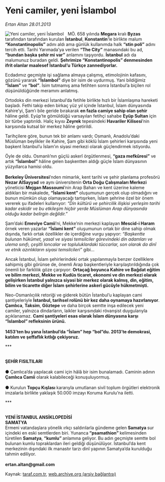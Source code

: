 # Yeni camiler, yeni İslambol

*Ertan Altan 28.01.2013*

<div class="yazi"><img align="left" alt="Yeni camiler, yeni İslambol" border="0" src="http://www.taraf.com.tr/fotoraflar/makaleler/yeni-camiler-yeni-islambol_9412_orijinal.jpg" style="border-right-width:10px; border-color:#FFFFFF"/><p>MÖ. 658 yılında <b>Megara</b> kralı <b>Byzas</b> tarafından tarafından kurulan <b>İstanbul</b>, <b>Konstantin</b>’le birlikte malum <b>“Konstantinopolis”</b> adını aldı ama günlük kullanımda halk <b>“stin poli”</b> adını tercih etti. Tarihi Yarımada’ya verilen <b>“The City”</b> manasındaki bu ad, <b>“bundan başka şehir mi var”</b> anlamını taşıyordu. <b>İstanbul</b> adı da malumunuz buradan geldi. <b>Şehrimize “Konstantinopolis” denmesinden ifrit olanlar maalesef İstanbul’u Türkçe zannediyorlar.</b> </p>
<p>Ecdadımız geçmişte işi sağlama almaya çalışmış, etimolojinin kafasını, gözünü yararak <b>“İslambol”</b> diye bir isim de uydurmuş. Yani bildiğimiz <b>“İslam”</b> ve <b>“bol”</b>. İsim tutmamış ama fetihten sonra İstanbul’a biçilen rol düşünüldüğünde meramını anlatmış. </p>
<p>Ortodoks din merkezi İstanbul’da fetihle birlikte hızlı bir İslamlaşma hareketi başladı. Fethi takip eden birkaç yüz yıl içinde İstanbul, İslam dünyasında Kahire’yi, Şam’ı bile geride bırakarak <b>en fazla camiye sahip olan şehir</b> hâline geldi. Eyüp’te gömüldüğü varsayılan fetihçi sahabe <b>Eyüp Sultan</b> için bir türbe yaptırıldı. Haliç kıyısı <b>Zeyrek</b> tepesindeki <b>Havariler Kilisesi</b>’nin karşısında kutsal bir merkez hâline getirildi. </p>
<p>Tarihçilere göre, bunun tek bir anlamı vardı; Osmanlı, Anadolu’daki Müslüman beylikler ile Kahire, Şam gibi köklü İslam şehirleri karşısında yeni başkent İstanbul’u İslam’ın siyasi merkezi olarak güçlendirmek istiyordu. </p>
<p>Öyle de oldu. Osmanlı’nın güçlü askerî örgütlenmesi, <b>“gaza mefkûresi”</b> ve artık <b>“İslambol”</b> hâline gelen başkentten aldığı güçle İslam dünyasının yüzyıllarca hamisi oldu.<br/><br/><b>Berkeley Üniversitesi</b>’nden mimarlık, kent tarihi ve şehir planlama profesörü <b>Nezar AlSayyad</b> ve aynı üniversitenin <b>Orta Doğu Çalışmaları Merkezi</b> yöneticisi <b>Mejgan Massoumi</b>’nin Arap Baharı ve kent üzerine kaleme aldıkları bir makalede, <b>“İslami kent”</b> oluşumunun gerçek olup olmadığını ve bunun mümkün olup olamayacağı tartışırken, İslam şehrine özel bir önem vererek şu ifadeleri kullanıyor: <i>“Din kültürü ve şehircilik ilişkisi yerleşim tarihi kadar eskidir ve bu etkileşim hiçbir yerde Müslüman Arap dünyasında olduğu kadar belirgin değildir.”</i></p>
<p>Şam’daki <b>Emeviye Camii</b>’ni, Mekke’nin merkezi kaplayan <b>Mescid-i Haram</b> örnek veren yazarlar <b>“İslami kent”</b> oluşumunun ortak bir dine sahip olmak dışında, farklı ortak özellikler de içerdiğine vurgu yapıyor: <i>“Başkentte bulunan hükümet, yasal ve siyasi temsilciler görevindeki din adamları ve ulema sınıfı, çeşitli loncalar ve topluluklardaki tüccarlar, son olarak da dinî ve etnik azınlıkların siyasi temsilcileri”</i> gibi... </p>
<p>Ancak İstanbul, İslam şehirlerindeki ortak yapılanmayla benzer özelliklere sahipmiş gibi görünse de, önemli Arap başkentleriyle karşılaştırıldığında çok önemli bir farklılık göze çarpıyor: <b>Ortaçağ boyunca Kahire ve Bağdat eğitim ve bilim merkezi, Mekke ve Kudüs ticaret, ekonomi ve din merkezi olarak gelişirken İstanbul yalnızca siyasi bir merkez olarak kalmış, din, eğitim, bilim ve ticarette diğer İslam şehirlerine askerî gücüyle hükmetmişti.</b></p>
<p>Neo-Osmanlıcılık retoriği ve giderek bütün İstanbul’u kaplayan cami şantiyeleriyle <b>İstanbul, tarihsel rolünü bir kez daha oynamaya hazırlanıyor</b>. <b>Çamlıca</b>, <b>Taksim</b>, <b>Göztepe</b> ve daha birçok semtte inşa edilecek yeni camiler, yalnızca dindarların, laikler karşısındaki rövanşist duygularıyla açıklanamaz. <b>Cami şantiyeleri esas olarak İslam dünyasına karşı “İslambol” refleksinin ürünü.<br/><br/></b><b>1453’ten bu yana İstanbul’da “İslam” hep “bol”du. 2013’te demokrasi, katılım ve şeffaflık kıtlığı çekiyoruz.</b></p>
<p>***</p>
<p><b><br/>ŞEHİR FISILTILARI<br/><br/></b>● Çamlıca’da yapılacak cami için hâlâ bir isim bunalamadı. Caminin adının <b>Çamlıca Camii</b> olarak kalabileceği konuşuluyormuş.<br/><br/>● Kurulun <b>Topçu Kışlası</b> kararıyla umutlanan sivil toplum örgütleri elektronik imzalarla birlikte yaklaşık 50.000 imzayı Koruma Kurulu’na iletti.</p>
<p>***</p>
<p><b><br/>YENİ İSTANBUL ANSİKLOPEDİSİ<br/></b><b>SAMATYA<br/></b>Ermeni vatandaşlara yönelik ırkçı saldırılarla gündeme gelen<b> Samatya </b>sur içindeki en eski semtlerden biri. Yunanca<b> “psamathion” </b>kelimesinden türetilen <b>Samatya</b>, <b>“kumlu” </b>anlamına geliyor. Bu adın geçmişte semtte bol bulunan kumlu topraklardan ileri geldiği düşünülüyor. İstanbul’da kent merkezinin dışındaki ilk manastır tarzı dinî yapının Samatya’da kurulduğu tahmin ediliyor.<br/><br/><strong>ertan.altan@gmail.com</strong></p>
</div>

Kaynak: [taraf.com.tr](http://www.taraf.com.tr/ertan-altan/makale-yeni-camiler-yeni-islambol.htm), [web.archive.org (arşiv bağlantısı)](http://web.archive.org/web/20131107060339/http://www.taraf.com.tr/ertan-altan/makale-yeni-camiler-yeni-islambol.htm)
